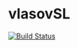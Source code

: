 # vlasovSL

[![Build Status](https://github.com/mraeth/vlasovSL.jl/actions/workflows/CI.yml/badge.svg?branch=main)](https://github.com/mraeth/vlasovSL.jl/actions/workflows/CI.yml?query=branch%3Amain)
